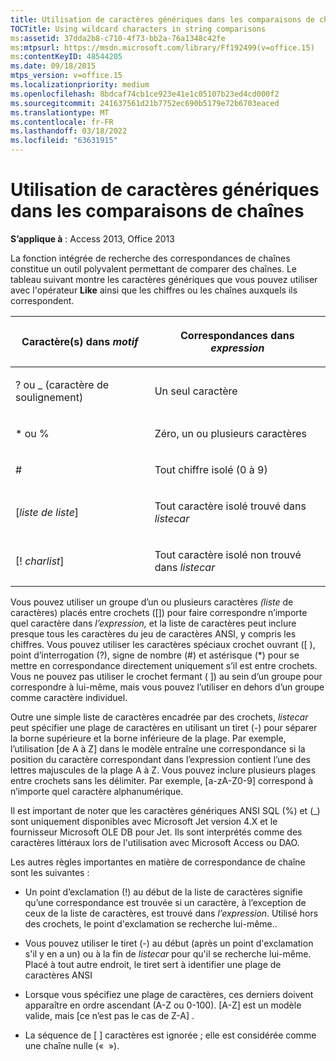 ```yaml
---
title: Utilisation de caractères génériques dans les comparaisons de chaînes
TOCTitle: Using wildcard characters in string comparisons
ms:assetid: 37dda2b8-c710-4f73-bb2a-76a1348c42fe
ms:mtpsurl: https://msdn.microsoft.com/library/Ff192499(v=office.15)
ms:contentKeyID: 48544205
ms.date: 09/18/2015
mtps_version: v=office.15
ms.localizationpriority: medium
ms.openlocfilehash: 8bdcaf74cb1ce923e41e1c05107b23ed4cd000f2
ms.sourcegitcommit: 241637561d21b7752ec690b5179e72b6703eaced
ms.translationtype: MT
ms.contentlocale: fr-FR
ms.lasthandoff: 03/18/2022
ms.locfileid: "63631915"
---
```

# <a name="using-wildcard-characters-in-string-comparisons"></a>Utilisation de caractères génériques dans les comparaisons de chaînes

**S’applique à** : Access 2013, Office 2013

La fonction intégrée de recherche des correspondances de chaînes constitue un outil polyvalent permettant de comparer des chaînes. Le tableau suivant montre les caractères génériques que vous pouvez utiliser avec l'opérateur **Like** ainsi que les chiffres ou les chaînes auxquels ils correspondent.

<table>
<colgroup>
<col />
<col />
</colgroup>
<thead>
<tr class="header">
<th><p>Caractère(s) dans <em>motif</em></p></th>
<th><p>Correspondances dans <em>expression</em></p></th>
</tr>
</thead>
<tbody>
<tr class="odd">
<td><p>? ou _ (caractère de soulignement)</p></td>
<td><p>Un seul caractère</p></td>
</tr>
<tr class="even">
<td><p>* ou %</p></td>
<td><p>Zéro, un ou plusieurs caractères</p></td>
</tr>
<tr class="odd">
<td><p>#</p></td>
<td><p>Tout chiffre isolé (0 à 9)</p></td>
</tr>
<tr class="even">
<td><p>[<em>liste de liste</em>]</p></td>
<td><p>Tout caractère isolé trouvé dans <em>listecar</em></p></td>
</tr>
<tr class="odd">
<td><p>[! <em>charlist</em>]</p></td>
<td><p>Tout caractère isolé non trouvé dans <em>listecar</em></p></td>
</tr>
</tbody>
</table>


Vous pouvez utiliser un groupe d’un ou plusieurs caractères *(liste* de caractères) placés entre crochets (\[\]) pour faire correspondre n’importe quel caractère dans  *l’expression,* et la liste de caractères peut inclure presque tous les caractères du jeu de caractères ANSI, y compris les chiffres. Vous pouvez utiliser les caractères spéciaux crochet ouvrant (\[ ), point d’interrogation (?), signe de nombre (\#) et astérisque (\*) pour se mettre en correspondance directement uniquement s’il est entre crochets. Vous ne pouvez pas utiliser le crochet fermant ( \]) au sein d’un groupe pour correspondre à lui-même, mais vous pouvez l’utiliser en dehors d’un groupe comme caractère individuel.

Outre une simple liste de caractères encadrée par des crochets, *listecar* peut spécifier une plage de caractères en utilisant un tiret (-) pour séparer la borne supérieure et la borne inférieure de la plage. Par exemple, l’utilisation \[de A  à Z\] dans le modèle entraîne une correspondance si la position du caractère correspondant dans l’expression contient l’une des lettres majuscules de la plage A à Z. Vous pouvez inclure plusieurs plages entre crochets sans les délimiter. Par exemple, \[a-zA-Z0-9\] correspond à n’importe quel caractère alphanumérique.

Il est important de noter que les caractères génériques ANSI SQL (%) et (\_) sont uniquement disponibles avec Microsoft Jet version 4.X et le fournisseur Microsoft OLE DB pour Jet. Ils sont interprétés comme des caractères littéraux lors de l'utilisation avec Microsoft Access ou DAO.

Les autres règles importantes en matière de correspondance de chaîne sont les suivantes :

- Un point d’exclamation (\!) au début  de la liste de caractères signifie qu’une correspondance est trouvée si  un caractère, à l’exception de ceux de la liste de caractères, est trouvé dans *l’expression*. Utilisé hors des crochets, le point d'exclamation se recherche lui-même..

- Vous pouvez utiliser le tiret (-) au début (après un point d'exclamation s'il y en a un) ou à la fin de *listecar* pour qu'il se recherche lui-même. Placé à tout autre endroit, le tiret sert à identifier une plage de caractères ANSI

- Lorsque vous spécifiez une plage de caractères, ces derniers doivent apparaître en ordre ascendant (A-Z ou 0-100). \[A-Z\] est un modèle valide, mais \[ce n’est pas le cas de Z-A\] .

- La séquence de \[ \] caractères est ignorée ; elle est considérée comme une chaîne nulle («  »).

